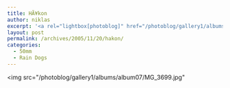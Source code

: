 ```yaml
---
title: HÃ¥kon
author: niklas
excerpt: '<a rel="lightbox[photoblog]" href="/photoblog/gallery1/albums/album07/MG_3699.jpg"><img src="/photoblog/gallery1/albums/album07/MG_3699.thumb.jpg"'
layout: post
permalink: /archives/2005/11/20/hakon/
categories:
  - 50mm
  - Rain Dogs
---
```

<img src="/photoblog/gallery1/albums/album07/MG_3699.jpg"